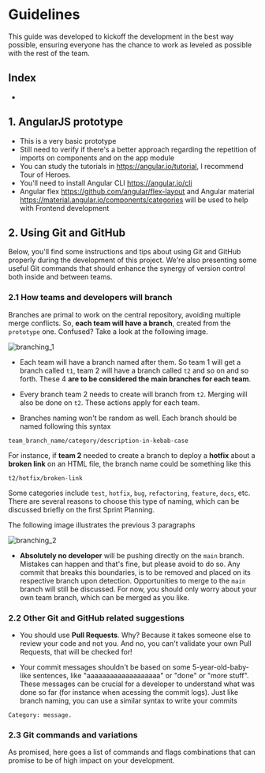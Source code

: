 # Guidelines

This guide was developed to kickoff the development in the best way possible, ensuring everyone has the chance to work as leveled as possible with the rest of the team.

## Index
-

## 1. AngularJS prototype

- This is a very basic prototype
- Still need to verify if there's a better approach regarding the repetition of imports on components and on the app module
- You can study the tutorials in <https://angular.io/tutorial>, I recommend Tour of Heroes.
- You'll need to install Angular CLI <https://angular.io/cli>
- Angular flex <https://github.com/angular/flex-layout> and Angular material <https://material.angular.io/components/categories> will be used to help with Frontend development

## 2. Using Git and GitHub

Below, you'll find some instructions and tips about using Git and GitHub properly during the development of this project. We're also presenting some useful Git commands that should enhance the synergy of version control both inside and between teams.

### 2.1 How teams and developers will branch
Branches are primal to work on the central repository, avoiding multiple merge conflicts. So, **each team will have a branch**, created from the `prototype` one. Confused? Take a look at the following image.

![branching_1](https://github.com/FEUP-MEIC-DS-2023-1MEIC08/VAXPRED/assets/93390807/4deafb6f-c346-4f42-978d-2ee48c795311)


- Each team will have a branch named after them. So team 1 will get a branch called `t1`, team 2 will have a branch called `t2` and so on and so forth. These 4 **are to be considered the main branches for each team**.

- Every branch team 2 needs to create will branch from `t2`. Merging will also be done on `t2`. These actions apply for each team.

- Branches naming won't be random as well. Each branch should be named following this syntax

```
team_branch_name/category/description-in-kebab-case
```

For instance, if **team 2** needed to create a branch to deploy a **hotfix** about a **broken link** on an HTML file, the branch name could be something like this

```
t2/hotfix/broken-link
```

Some categories include `test`, `hotfix`, `bug`, `refactoring`, `feature`, `docs`, etc. There are several reasons to choose this type of naming, which can be discussed briefly on the first Sprint Planning.

The following image illustrates the previous 3 paragraphs

![branching_2](https://github.com/FEUP-MEIC-DS-2023-1MEIC08/VAXPRED/assets/93390807/c45d3cfd-9ad6-4490-adb8-a5e716265085)


- **Absolutely no developer** will be pushing directly on the `main` branch. Mistakes can happen and that's fine, but please avoid to do so. Any commit that breaks this boundaries, is to be removed and placed on its respective branch upon detection. Opportunities to merge to the `main` branch will still be discussed. For now, you should only worry about your own team branch, which can be merged as you like.

### 2.2 Other Git and GitHub related suggestions
- You should use **Pull Requests**. Why? Because it takes someone else to review your code and not you. And no, you can't validate your own Pull Requests, that will be checked for!

- Your commit messages shouldn't be based on some 5-year-old-baby-like sentences, like "aaaaaaaaaaaaaaaaaaa" or "done" or "more stuff". These messages can be crucial for a developer to understand what was done so far (for instance when acessing the commit logs). Just like branch naming, you can use a similar syntax to write your commits

```
Category: message.
```

### 2.3 Git commands and variations

As promised, here goes a list of commands and flags combinations that can promise to be of high impact on your development.
